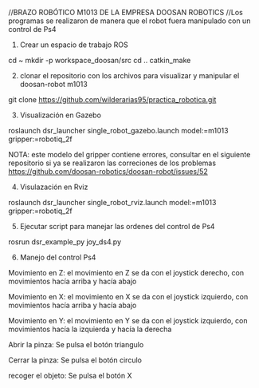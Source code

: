 //BRAZO ROBÓTICO M1013 DE LA EMPRESA DOOSAN ROBOTICS
//Los programas se realizaron de manera que el robot fuera manipulado con un  control de Ps4

1. Crear un espacio de trabajo ROS

  cd ~
  mkdir -p workspace_doosan/src
  cd ..
  catkin_make

2. clonar el repositorio con los archivos para visualizar y manipular el doosan-robot m1013

  git clone https://github.com/wilderarias95/practica_robotica.git

3.  Visualización en Gazebo

  roslaunch dsr_launcher single_robot_gazebo.launch model:=m1013 gripper:=robotiq_2f 

NOTA: este modelo del gripper contiene errores, consultar en el siguiente repositorio si ya se realizaron las correciones de los problemas https://github.com/doosan-robotics/doosan-robot/issues/52

4. Visulazación en Rviz

  roslaunch dsr_launcher single_robot_rviz.launch model:=m1013 gripper:=robotiq_2f

5. Ejecutar script para manejar las ordenes del control de Ps4

  rosrun dsr_example_py joy_ds4.py

6. Manejo del control Ps4

  Movimiento en Z:  el movimiento en Z se da con el joystick derecho, con movimientos hacía arriba y hacía abajo

  Movimiento en X: el movimiento en X se da con el joystick izquierdo, con movimientos hacía arriba y hacía abajo

  Movimiento en Y: el movimiento en Y se da con el joystick izquierdo, con movimientos hacía la izquierda y hacía la derecha

  Abrir la pinza: Se pulsa el botón triangulo

  Cerrar la pinza: Se pulsa el botón circulo

  recoger el objeto: Se pulsa el botón X